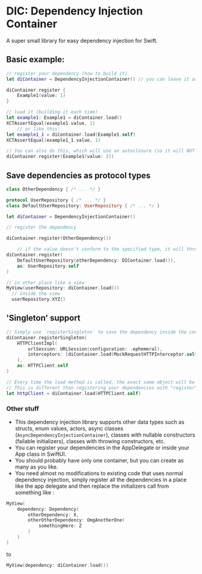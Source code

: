 # DIC: Dependency Injection Container

A super small library for easy dependency injection for Swift.

## Basic example:
```swift
// register your dependency (how to build it)
let diContainer = DependencyInjectionContainer() // you can leave it as a global variable for example

diContainer.register {
    Example1(value: 1)
}

// load it (building it each time)
let example1: Example1 = diContainer.load()
XCTAssertEqual(example1.value, 1)
    // or like this:
let example1_1 = diContainer.load(Example1.self)
XCTAssertEqual(example1_1.value, 1)
```

```swift
// You can also do this, which will use an autoclosure (so it will NOT create an object right now)
diContainer.register(Example1(value: 2))
```

## Save dependencies as protocol types

```swift
class OtherDependency { /* ... */ }

protocol UserRepository { /* ... */ }
class DefaultUserRepository: UserRepository { /* ... */ }

let diContainer = DependencyInjectionContainer()

// register the dependency

diContainer.register(OtherDependency())

    // if the value doesn't conform to the specified type, it will throw a COMPILATION error
diContainer.register(
    DefaultUserRepository(otherDependency: DIContainer.load()),
    as: UserRepository.self
)

// in other place like a view
MyView(userRepository: diContainer.load())
  // inside the view
  userRepository.XYZ()
```

## 'Singleton' support
```swift
// Simply use `registerSingleton` to save the dependency inside the container. It should always be 'alive' as long as the container is. 
diContainer.registerSingleton(
	HTTPClientImpl(
		urlSession: URLSession(configuration: .ephemeral),
		interceptors: [diContainer.load(MockRequestHTTPInterceptor.self), RequestLoggerHTTPInterceptor()]
	),
	as: HTTPClient.self
)

// Every time the load method is called, the exact same object will be returned.
// This is different than registering your dependencies with "register".
let httpClient = diContainer.load(HTTPClient.self)
```

### Other stuff
- This dependency injection library supports other data types such as structs, enum values, actors, async classes (`AsyncDependencyInjectionContainer`), classes with nullable constructors (failable initializers), classes with throwing constructors, etc.
- You can register your dependencies in the AppDelegate or inside your App class in SwiftUI.
- You should probably have only one container, but you can create as many as you like.
- You need almost no modifications to existing code that uses normal dependency injection, simply register all the dependencies in a place like the app delegate and then replace the initializers call from something like :
```swift
MyView(
    dependency: Dependency(
        otherDependency: X,
        otherOtherDependency: OmgAnotherOne(
            somethingHere: Z
        )
    )
)
``` 
to 
```swift
MyView(dependency: diContainer.load())
```

